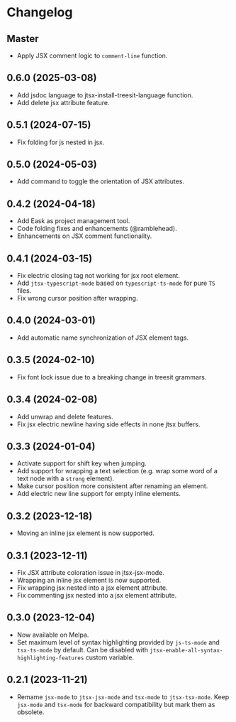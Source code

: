 <!-- markdownlint-disable MD001 MD013 -->

# Changelog

## Master

* Apply JSX comment logic to `comment-line` function.

## 0.6.0 (2025-03-08)

* Add jsdoc language to jtsx-install-treesit-language function.
* Add delete jsx attribute feature. 

## 0.5.1 (2024-07-15)

* Fix folding for js nested in jsx.

## 0.5.0 (2024-05-03)

* Add command to toggle the orientation of JSX attributes.

## 0.4.2 (2024-04-18)

* Add Eask as project management tool.
* Code folding fixes and enhancements (@ramblehead).
* Enhancements on JSX comment functionality.

## 0.4.1 (2024-03-15)

* Fix electric closing tag not working for jsx root element.
* Add `jtsx-typescript-mode` based on `typescript-ts-mode` for pure `TS` files.
* Fix wrong cursor position after wrapping.

## 0.4.0 (2024-03-01)

* Add automatic name synchronization of JSX element tags.

## 0.3.5 (2024-02-10)

* Fix font lock issue due to a breaking change in treesit grammars.

## 0.3.4 (2024-02-08)

* Add unwrap and delete features.
* Fix jsx electric newline having side effects in none jtsx buffers.

## 0.3.3 (2024-01-04)

* Activate support for shift key when jumping.
* Add support for wrapping a text selection (e.g. wrap some word of a text node with a `strong` element).
* Make cursor position more consistent after renaming an element.
* Add electric new line support for empty inline elements.

## 0.3.2 (2023-12-18)

* Moving an inline jsx element is now supported.

## 0.3.1 (2023-12-11)

* Fix JSX attribute coloration issue in jtsx-jsx-mode.
* Wrapping an inline jsx element is now supported.
* Fix wrapping jsx nested into a jsx element attribute.
* Fix commenting jsx nested into a jsx element attribute.

## 0.3.0 (2023-12-04)

* Now available on Melpa.
* Set maximum level of syntax highlighting provided by `js-ts-mode` and `tsx-ts-mode` by default. Can be disabled with `jtsx-enable-all-syntax-highlighting-features` custom variable.

## 0.2.1 (2023-11-21)

* Remame `jsx-mode` to `jtsx-jsx-mode` and `tsx-mode` to `jtsx-tsx-mode`. Keep `jsx-mode` and `tsx-mode` for backward compatibility but mark them as obsolete.
